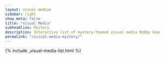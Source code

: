 ```yaml
---
layout: visual-medias
sidebar: right
show_meta: false
title: "Visual Media"
subheadline: Mystery
description: Interactive list of mystery-themed visual media Robby Good has worked on.
permalink: "/visual-media-mystery/"
---
```


{% include _visual-media-list.html %}